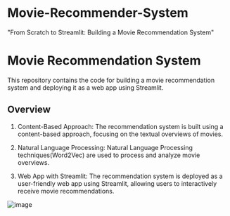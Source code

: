 # Movie-Recommender-System
"From Scratch to Streamlit: Building a Movie Recommendation System"
# Movie Recommendation System

This repository contains the code for building a movie recommendation system and deploying it as a web app using Streamlit.

## Overview

1. Content-Based Approach: The recommendation system is built using a content-based approach, focusing on the textual overviews of movies.

2. Natural Language Processing: Natural Language Processing techniques(Word2Vec) are used to process and analyze movie overviews.

3. Web App with Streamlit: The recommendation system is deployed as a user-friendly web app using Streamlit, allowing users to interactively receive movie recommendations.

![image](https://github.com/dhanush-github/Movie-Recommender-System/assets/82599768/c30b8484-8c0e-4cec-92b4-c75b064f172d)

